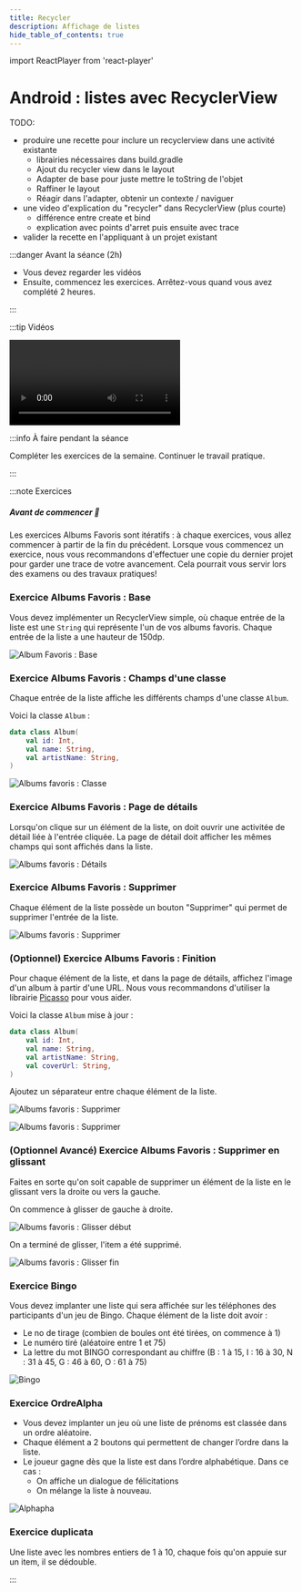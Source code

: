 ```yaml
---
title: Recycler
description: Affichage de listes
hide_table_of_contents: true
---
```


import ReactPlayer from 'react-player'

# Android : listes avec RecyclerView

<Row>

<Column>

TODO:

- produire une recette pour inclure un recyclerview dans une activité existante
  - librairies nécessaires dans build.gradle
  - Ajout du recycler view dans le layout
  - Adapter de base pour juste mettre le toString de l'objet
  - Raffiner le layout
  - Réagir dans l'adapter, obtenir un contexte / naviguer
- une video d'explication du "recycler" dans RecyclerView (plus courte)
  - différence entre create et bind
  - explication avec points d'arret puis ensuite avec trace
- valider la recette en l'appliquant à un projet existant

:::danger Avant la séance (2h)

- Vous devez regarder les vidéos
- Ensuite, commencez les exercices. Arrêtez-vous quand vous avez complété 2 heures.

:::

</Column>

<Column>

:::tip Vidéos

<Video url="https://youtu.be/nkGseYC3QAw" />

[Code après video 1](https://github.com/departement-info-cem/3N5-Prog3/tree/main/code/recyclerview)

<Video url="https://youtu.be/gtHix80YUx0" />

[Code après video 2](https://github.com/departement-info-cem/3N5-Prog3/tree/main/code/RecyclerView-Deboguage)

:::

</Column>

<Column>

:::info À faire pendant la séance

Compléter les exercices de la semaine. Continuer le travail pratique.

:::

</Column>

</Row>

:::note Exercices

##### Avant de commencer 🤔

Les exercices Albums Favoris sont itératifs : à chaque exercices, vous allez commencer à partir de la fin du précédent. Lorsque vous commencez un exercice, nous vous recommandons d'effectuer une copie du dernier projet pour garder une trace de votre avancement. Cela pourrait vous servir lors des examens ou des travaux pratiques!

### Exercice Albums Favoris : Base

<Row>

<Column size="9" >

Vous devez implémenter un RecyclerView simple, où chaque entrée de la liste est une `String` qui représente l'un de vos albums favoris. Chaque entrée de la liste a une hauteur de 150dp.

</Column>
<Column size="3" >

![Album Favoris : Base](_14-recycler/albums_favoris_base.png)

</Column>

</Row>

### Exercice Albums Favoris : Champs d'une classe

<Row>

<Column size="9" >

Chaque entrée de la liste affiche les différents champs d'une classe `Album`.

Voici la classe `Album` :

```kotlin
data class Album(
    val id: Int,
    val name: String,
    val artistName: String,
)
```

</Column>
<Column size="3" >

![Albums favoris : Classe](_14-recycler/albums_favoris_classe.png)

</Column>

</Row>

### Exercice Albums Favoris : Page de détails

<Row>

<Column size="9" >

Lorsqu'on clique sur un élément de la liste, on doit ouvrir une activitée de détail liée à l'entrée cliquée. La page de détail doit afficher les mêmes champs qui sont affichés dans la liste.

</Column>
<Column size="3" >

![Albums favoris : Détails](_14-recycler/albums_favoris_details.png)

</Column>
</Row>

### Exercice Albums Favoris : Supprimer

<Row>

<Column size="9" >

Chaque élément de la liste possède un bouton "Supprimer" qui permet de supprimer l'entrée de la liste.

</Column>
<Column size="3" >

![Albums favoris : Supprimer](_14-recycler/albums_favoris_supprimer.png)

</Column>
</Row>

### (Optionnel) Exercice Albums Favoris : Finition

<Row>

<Column size="6" >

Pour chaque élément de la liste, et dans la page de détails, affichez l'image d'un album à partir d'une URL. Nous vous recommandons d'utiliser la librairie [Picasso](https://square.github.io/picasso/) pour vous aider.

Voici la classe `Album` mise à jour :

```kotlin
data class Album(
    val id: Int,
    val name: String,
    val artistName: String,
    val coverUrl: String,
)
```

Ajoutez un séparateur entre chaque élément de la liste.

</Column>
<Column size="3" >

![Albums favoris : Supprimer](_14-recycler/albums_favoris_finition_item.png)

</Column>
<Column size="3" >

![Albums favoris : Supprimer](_14-recycler/albums_favoris_finition_details.png)

</Column>
</Row>

### (Optionnel Avancé) Exercice Albums Favoris : Supprimer en glissant

<Row>

<Column size="6" >

Faites en sorte qu'on soit capable de supprimer un élément de la liste en le glissant vers la droite ou vers la gauche.

</Column>
<Column size="3" >

On commence à glisser de gauche à droite.

![Albums favoris : Glisser début](_14-recycler/albums_favoris_glisser_debut.png)

</Column>
<Column size="3" >

On a terminé de glisser, l'item a été supprimé.

![Albums favoris : Glisser fin](_14-recycler/albums_favoris_glisser_fin.png)

</Column>
</Row>

### Exercice Bingo

Vous devez implanter une liste qui sera affichée sur les téléphones des participants d'un jeu de Bingo. Chaque élément de la liste doit avoir :

- Le no de tirage (combien de boules ont été tirées, on commence à 1)
- Le numéro tiré (aléatoire entre 1 et 75)
- La lettre du mot BINGO correspondant au chiffre (B : 1 à 15, I : 16 à 30, N : 31 à 45, G : 46 à 60, O : 61 à 75)

<Row>

<Column size="6">

![Bingo](_14-recycler/bingoList.png)

</Column>

</Row>

### Exercice OrdreAlpha

<Row>

<Column size="6" >

- Vous devez implanter un jeu où une liste de prénoms est classée dans un ordre aléatoire.
- Chaque élément a 2 boutons qui permettent de changer l’ordre dans la liste.
- Le joueur gagne dès que la liste est dans l’ordre alphabétique. Dans ce cas :
  - On affiche un dialogue de félicitations
  - On mélange la liste à nouveau.

</Column>

<Column size="6">

![Alphapha](_14-recycler/ordre_alpha.png)

</Column>

</Row>

### Exercice duplicata

Une liste avec les nombres entiers de 1 à 10, chaque fois qu'on appuie sur un item, il se dédouble.

:::
